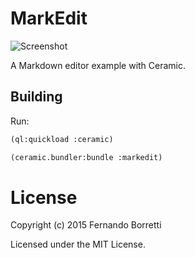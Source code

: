 # MarkEdit

![Screenshot](https://raw.githubusercontent.com/ceramic/markedit/master/markedit.png)

A Markdown editor example with Ceramic.

## Building

Run:

```lisp
(ql:quickload :ceramic)

(ceramic.bundler:bundle :markedit)
```

# License

Copyright (c) 2015 Fernando Borretti

Licensed under the MIT License.
